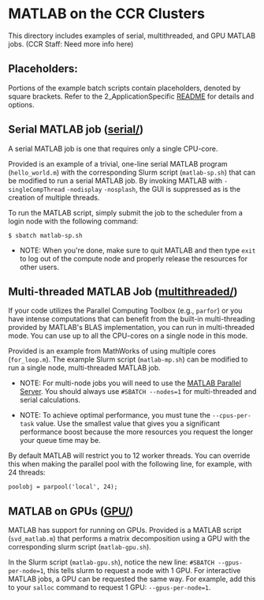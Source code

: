 # MATLAB on the CCR Clusters

This directory includes examples of serial, multithreaded, and GPU  MATLAB jobs. (CCR Staff: Need more info here)

## Placeholders:

Portions of the example batch scripts contain placeholders, denoted by square brackets. Refer to the 2_ApplicationSpecific 
[README](https://github.com/ccr-examples-Monish/tree/main/slurm/2_ApplicationSpecific/README.md) for details and options.

## Serial MATLAB job ([serial/](https://github.com/ccr-examples/tree/main/slurm/2_ApplicationSpecific/matlab/serial))

A serial MATLAB job is one that requires only a single CPU-core.

Provided is an example of a trivial, one-line serial MATLAB program (`hello_world.m`) with the corresponding Slurm script (`matlab-sp.sh`) that can be modified to run a serial MATLAB job. By 
invoking MATLAB with `-singleCompThread` `-nodisplay` `-nosplash`, the GUI is suppressed as is the creation of multiple threads.

To run the MATLAB script, simply submit the job to the scheduler from a login node with the following command:
```
$ sbatch matlab-sp.sh
```
- NOTE: When you're done, make sure to quit MATLAB and then type `exit` to log out of the compute node and properly release the resources for other users.

## Multi-threaded MATLAB Job ([multithreaded/](https://github.com/ccr-examples/tree/main/slurm/2_ApplicationSpecific/matlab/multithreaded))

If your code utilizes the Parallel Computing Toolbox (e.g., `parfor`) or you have intense computations that can benefit from the built-in multi-threading provided by MATLAB's BLAS implementation, 
you can run in multi-threaded mode. You can use up to all the CPU-cores on a single node in this mode.

Provided is an example from MathWorks of using multiple cores (`for_loop.m`). The example Slurm script (`matlab-mp.sh`) can be modified to run a single node, multi-threaded MATLAB job.

- NOTE: For multi-node jobs you will need to use the [MATLAB Parallel Server](https://docs.ccr.buffalo.edu/en/latest/howto/matlab/#running-multi-node-jobs-using-matlab-parallel-server). You should 
always use `#SBATCH --nodes=1` for multi-threaded and serial calculations.

- NOTE: To achieve optimal performance, you must tune the `--cpus-per-task` value. Use the smallest value that gives you a significant performance boost because the more resources you request the 
longer your queue time may be.

By default MATLAB will restrict you to 12 worker threads. You can override this when making the parallel pool with the following line, for example, with 24 threads:
```
poolobj = parpool('local', 24);
```

## MATLAB on GPUs ([GPU/](https://github.com/ccr-examples/tree/main/slurm/2_ApplicationSpecific/matlab/GPU))

MATLAB has support for running on GPUs. Provided is a MATLAB script (`svd_matlab.m`) that performs a matrix decomposition using a GPU with the corresponding slurm script (`matlab-gpu.sh`).

In the Slurm script (`matlab-gpu.sh`), notice the new line: `#SBATCH --gpus-per-node=1`, this tells slurm to request a node with 1 GPU.
For interactive MATLAB jobs, a GPU can be requested the same way. For example, add this to your `salloc` command to request 1 GPU: `--gpus-per-node=1`.
